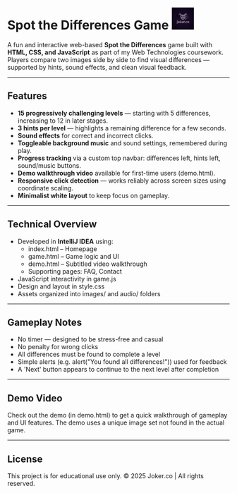 # Spot the Differences Game <img src="assets/jokerco.gif" alt="Joker.co Logo" width="50"/>

A fun and interactive web-based **Spot the Differences** game built with **HTML, CSS, and JavaScript** as part of my Web Technologies coursework. Players compare two images side by side to find visual differences — supported by hints, sound effects, and clean visual feedback.

---

##  Features

- **15 progressively challenging levels** — starting with 5 differences, increasing to 12 in later stages.
- **3 hints per level** — highlights a remaining difference for a few seconds.
- **Sound effects** for correct and incorrect clicks.
- **Toggleable background music** and sound settings, remembered during play.
- **Progress tracking** via a custom top navbar: differences left, hints left, sound/music buttons.
- **Demo walkthrough video** available for first-time users (demo.html).
- **Responsive click detection** — works reliably across screen sizes using coordinate scaling.
- **Minimalist white layout** to keep focus on gameplay.

---

## Technical Overview

- Developed in **IntelliJ IDEA** using:
  - index.html – Homepage
  - game.html – Game logic and UI
  - demo.html – Subtitled video walkthrough
  - Supporting pages: FAQ, Contact
- JavaScript interactivity in game.js
- Design and layout in style.css
- Assets organized into images/ and audio/ folders

---

## Gameplay Notes

- No timer — designed to be stress-free and casual
- No penalty for wrong clicks
- All differences must be found to complete a level
- Simple alerts (e.g. alert("You found all differences!")) used for feedback
- A 'Next' button appears to continue to the next level after completion

---

## Demo Video

Check out the demo (in demo.html) to get a quick walkthrough of gameplay and UI features.
The demo uses a unique image set not found in the actual game.

---

## License

This project is for educational use only.
© 2025 Joker.co | All rights reserved.


